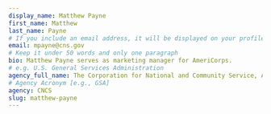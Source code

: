 ```yaml
---
display_name: Matthew Payne
first_name: Matthew
last_name: Payne
# If you include an email address, it will be displayed on your profile page
email: mpayne@cns.gov
# Keep it under 50 words and only one paragraph
bio: Matthew Payne serves as marketing manager for AmeriCorps.
# e.g. U.S. General Services Administration
agency_full_name: The Corporation for National and Community Service, Americorps
# Agency Acronym [e.g., GSA]
agency: CNCS
slug: matthew-payne
---
```

